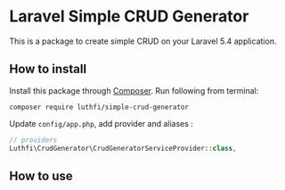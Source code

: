 # Laravel Simple CRUD Generator

This is a package to create simple CRUD on your Laravel 5.4 application.

## How to install

Install this package through [Composer](https://getcomposer.org). Run following from terminal:

```
composer require luthfi/simple-crud-generator
```

Update `config/app.php`, add provider and aliases :
```php
// providers
Luthfi\CrudGenerator\CrudGeneratorServiceProvider::class,
```

## How to use

